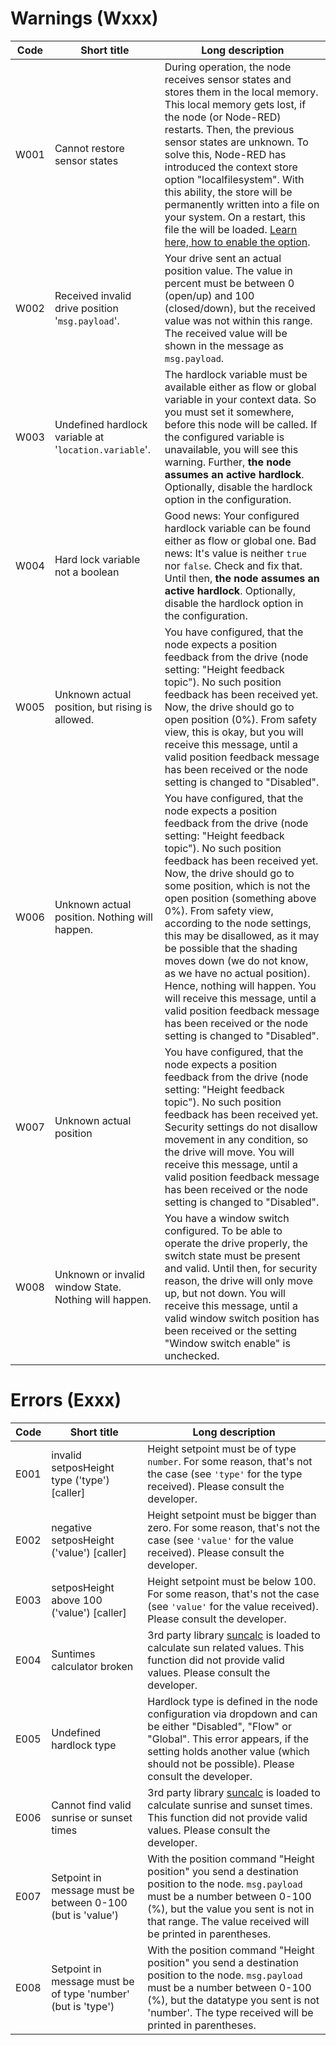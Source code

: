 # Warnings (Wxxx)
| Code | Short title | Long description |
|-|-|-|
| W001 | Cannot restore sensor states | During operation, the node receives sensor states and stores them in the local memory. This local memory gets lost, if the node (or Node-RED) restarts. Then, the previous sensor states are unknown. To solve this, Node-RED has introduced the context store option "localfilesystem". With this ability, the store will be permanently written into a file on your system. On a restart, this file the will be loaded. [Learn here, how to enable the option](https://nodered.org/docs/user-guide/context#saving-context-data-to-the-file-system). |
| W002 | Received invalid drive position '`msg.payload`'. | Your drive sent an actual position value. The value in percent must be between 0 (open/up) and 100 (closed/down), but the received value was not within this range. The received value will be shown in the message as `msg.payload`. |
| W003 | Undefined hardlock variable at '`location.variable`'. | The hardlock variable must be available either as flow or global variable in your context data. So you must set it somewhere, before this node will be called. If the configured variable is unavailable, you will see this warning. Further, **the node assumes an active hardlock**. Optionally, disable the hardlock option in the configuration. |
| W004 | Hard lock variable not a boolean | Good news: Your configured hardlock variable can be found either as flow or global one. Bad news: It's value is neither `true` nor `false`. Check and fix that. Until then, **the node assumes an active hardlock**. Optionally, disable the hardlock option in the configuration. |
| W005 | Unknown actual position, but rising is allowed. | You have configured, that the node expects a position feedback from the drive (node setting: "Height feedback topic"). No such position feedback has been received yet. Now, the drive should go to open position (0%). From safety view, this is okay, but you will receive this message, until a valid position feedback message has been received or the node setting is changed to "Disabled". |
| W006 | Unknown actual position. Nothing will happen. | You have configured, that the node expects a position feedback from the drive (node setting: "Height feedback topic"). No such position feedback has been received yet. Now, the drive should go to some position, which is not the open position (something above 0%). From safety view, according to the node settings, this may be disallowed, as it may be possible that the shading moves down (we do not know, as we have no actual position). Hence, nothing will happen. You will receive this message, until a valid position feedback message has been received or the node setting is changed to "Disabled". |
| W007 | Unknown actual position | You have configured, that the node expects a position feedback from the drive (node setting: "Height feedback topic"). No such position feedback has been received yet. Security settings do not disallow movement in any condition, so the drive will move. You will receive this message, until a valid position feedback message has been received or the node setting is changed to "Disabled". |
| W008 | Unknown or invalid window State. Nothing will happen. | You have a window switch configured. To be able to operate the drive properly, the switch state must be present and valid. Until then, for security reason, the drive will only move up, but not down. You will receive this message, until a valid window switch position has been received or the setting "Window switch enable" is unchecked. |
# Errors (Exxx)
| Code | Short title | Long description |
|-|-|-|
| E001 | invalid setposHeight type ('type') [caller] | Height setpoint must be of type `number`. For some reason, that's not the case (see `'type'` for the type received). Please consult the developer. |
| E002 | negative setposHeight ('value') [caller] | Height setpoint must be bigger than zero. For some reason, that's not the case (see `'value'` for the value received). Please consult the developer. |
| E003 | setposHeight above 100 ('value') [caller] | Height setpoint must be below 100. For some reason, that's not the case (see `'value'` for the value received). Please consult the developer. |
| E004 | Suntimes calculator broken | 3rd party library [suncalc](https://www.npmjs.com/package/suncalc) is loaded to calculate sun related values. This function did not provide valid values. Please consult the developer. |
| E005 | Undefined hardlock type | Hardlock type is defined in the node configuration via dropdown and can be either "Disabled", "Flow" or "Global". This error appears, if the setting holds another value (which should not be possible). Please consult the developer. |
| E006 | Cannot find valid sunrise or sunset times | 3rd party library [suncalc](https://www.npmjs.com/package/suncalc) is loaded to calculate sunrise and sunset times. This function did not provide valid values. Please consult the developer. |
| E007 | Setpoint in message must be between 0-100 (but is 'value') | With the position command "Height position" you send a destination position to the node. `msg.payload` must be a number between 0-100 (%), but the value you sent is not in that range. The value received will be printed in parentheses. |
| E008 | Setpoint in message must be of type 'number' (but is 'type') | With the position command "Height position" you send a destination position to the node. `msg.payload` must be a number between 0-100 (%), but the datatype you sent is not 'number'. The type received will be printed in parentheses. |